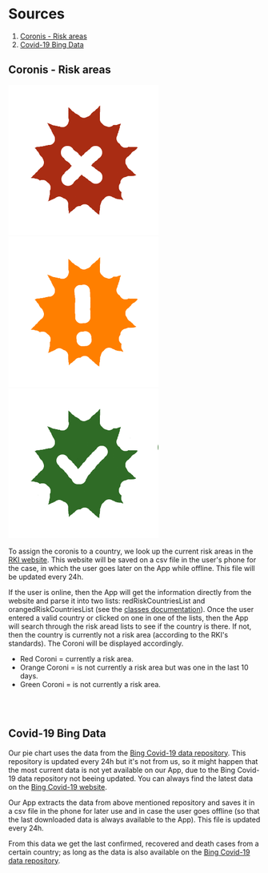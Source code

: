 # Sources

1. [Coronis - Risk areas](sources.md#coronis---risk-areas)
2. [Covid-19 Bing Data](sources.md#covid-19-bing-data)

## Coronis - Risk areas
<img src="../app/src/main/res/drawable/coroni_red.png" width=300px height=300px> <img src="../app/src/main/res/drawable/coroni_orange.png" width=300px height=300px> <img src="../app/src/main/res/drawable/coroni_green.png" width=300px height=300px>
<br>

To assign the coronis to a country, we look up the current risk areas in the [RKI website](https://www.rki.de/DE/Content/InfAZ/N/Neuartiges_Coronavirus/Risikogebiete_neu.html). This website will be saved on a csv file in the user's phone for the case, in which the user goes later on the App while offline. This file will be updated every 24h.

If the user is online, then the App will get the information directly from the website and parse it into two lists: redRiskCountriesList and orangedRiskCountriesList (see the [classes documentation](classes.md#RiskCountriesExtraction)). Once the user entered a valid country or clicked on one in one of the lists, then the App will search through the risk aread lists to see if the country is there. If not, then the country is currently not a risk area (according to the RKI's standards). The Coroni will be displayed accordingly.

- Red Coroni = currently a risk area.
- Orange Coroni = is not currently a risk area but was one in the last 10 days.
- Green Coroni = is not currently a risk area.

<br><br>

## Covid-19 Bing Data

Our pie chart uses the data from the [Bing Covid-19 data repository](https://github.com/microsoft/Bing-COVID-19-Data). This repository is updated every 24h but it's not from us, so it might happen that the most current data is not yet available on our App, due to the Bing Covid-19 data repository not beeing updated. You can always find the latest data on the [Bing Covid-19 website](https://www.bing.com/covid).

Our App extracts the data from above mentioned repository and saves it in a csv file in the phone for later use and in case the user goes offline (so that the last downloaded data is always available to the App). This file is updated every 24h.

From this data we get the last confirmed, recovered and death cases from a certain country; as long as the data is also available on the [Bing Covid-19 data repository](https://github.com/microsoft/Bing-COVID-19-Data).